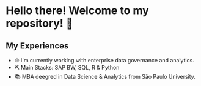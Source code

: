 # Hello there! Welcome to my repository! 🖖

## My Experiences

- 🌐 I'm currently working with enterprise data governance and analytics.
- ⛏️ Main Stacks: SAP BW, SQL, R & Python
- 📚 MBA deegred in Data Science & Analytics from São Paulo University.
